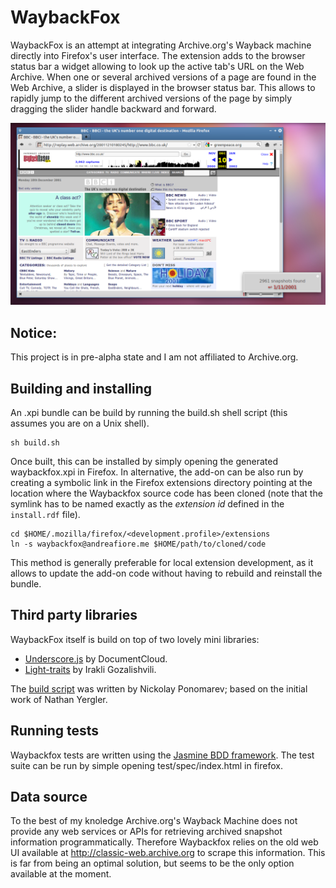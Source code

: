 # WaybackFox

WaybackFox is an attempt at integrating Archive.org's Wayback machine directly into Firefox's user interface.
The extension adds to the browser status bar a widget allowing to look up the active tab's URL on the Web Archive.
When one or several archived versions of a page are found in the Web Archive, a slider is displayed in the browser status bar.
This allows to rapidly jump to the different archived versions of the page by simply dragging the slider 
handle backward and forward.

<img src="https://github.com/afiore/waybackfox/raw/master/screenshot.png" alt="WaybackFox screenshot" />

## Notice:

This project is in pre-alpha state and I am not affiliated to Archive.org.

## Building and installing

An  .xpi bundle can be build by running the build.sh shell script
(this assumes you are on a Unix shell).

    sh build.sh

Once built, this can be installed by simply opening the generated waybackfox.xpi in Firefox. 
In alternative, the add-on can be also run by creating a symbolic link in the 
Firefox extensions directory pointing at the location where the Waybackfox source code 
has been cloned (note that the symlink has to be named exactly as the _extension id_
defined in the `install.rdf` file).

    cd $HOME/.mozilla/firefox/<development.profile>/extensions
    ln -s waybackfox@andreafiore.me $HOME/path/to/cloned/code

This method is generally preferable for local extension development, as it allows to update the add-on
code without having to rebuild and reinstall the bundle.

## Third party libraries

WaybackFox itself is build on top of two lovely mini libraries:

* [Underscore.js](https://github.com/documentcloud/underscore/) by DocumentCloud.
* [Light-traits](https://github.com/Gozala/light-traits) by Irakli Gozalishvili.

The  [build script](http://kb.mozillazine.org/Bash_build_script) was written by Nickolay Ponomarev; 
based on the initial work of Nathan Yergler.

## Running tests

Waybackfox tests are written using the [Jasmine BDD framework](https://github.com/pivotal/jasmine/wiki). 
The test suite can be run by simple opening test/spec/index.html in firefox.

## Data source

To the best of my knoledge Archive.org's Wayback Machine does not provide any web services or APIs for retrieving 
archived snapshot information programmatically. Therefore Waybackfox relies on the old web UI available
at http://classic-web.archive.org to scrape this information. This is far from being an optimal solution, 
but seems to be the only option available at the moment.
